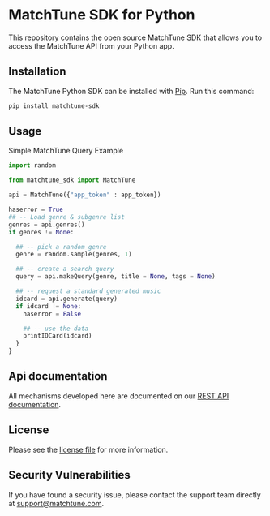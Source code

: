 # MatchTune SDK for Python

This repository contains the open source MatchTune SDK that allows you to access the MatchTune API from your Python app.

## Installation

The MatchTune Python SDK can be installed with [Pip](https://pip.pypa.io/en/stable/installing/). Run this command:

```sh
pip install matchtune-sdk
```

## Usage

Simple MatchTune Query Example

```Python
import random

from matchtune_sdk import MatchTune

api = MatchTune({"app_token" : app_token})

haserror = True
## -- Load genre & subgenre list
genres = api.genres()
if genres != None:

  ## -- pick a random genre
  genre = random.sample(genres, 1)

  ## -- create a search query
  query = api.makeQuery(genre, title = None, tags = None)

  ## -- request a standard generated music
  idcard = api.generate(query)
  if idcard != None:
    haserror = False

    ## -- use the data
    printIDCard(idcard)
  }
}
```

## Api documentation

All mechanisms developed here are documented on our [REST API documentation](https://api-doc.matchtune.com/).

## License

Please see the [license file](https://github.com/matchtune-sdk/python-sdk/blob/master/LICENSE) for more information.

## Security Vulnerabilities

If you have found a security issue, please contact the support team directly at [support@matchtune.com](mailto:support@matchtune.com).
